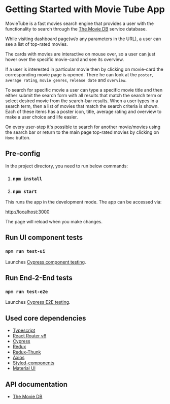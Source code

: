 # Getting Started with Movie Tube App
MovieTube is a fast movies search engine that provides a user with the functionality to
search through the [The Movie DB](https://www.themoviedb.org/) service database. 

While visiting dashboard page(w/o any parameters in the URL), a user can see a list of top-rated movies.

The cards with movies are interactive on mouse over, so a user can just hover over the specific 
movie-card and see its overview.

If a user is interested in particular movie then by clicking on
movie-card the corresponding movie page is opened. There he can look at the `poster`, `average rating`,
`movie genres`, `release date` and `overview`.

To search for specific movie a user can type a specific movie title and
then either submit the search form with all results that match the search term or
select desired movie from the search-bar results. When a user types in a search term,
then a list of movies that match the search criteria is shown. Each of these items has
a poster icon, title, average rating and overview to make a user choice and life easier.

On every user-step it's possible to search for another movie/movies using the search bar or
return to the main page top-rated movies by clicking on `Home` button.

## Pre-config

In the project directory, you need to run below commands:

1. ### `npm install`
2. ### `npm start`

This runs the app in the development mode.
The app can be accessed via:

[http://localhost:3000](http://localhost:3000)

The page will reload when you make changes.

## Run UI component tests
### `npm run test-ui`
Launches [Cypress component testing](https://docs.cypress.io/guides/component-testing/introduction).

## Run End-2-End tests
### `npm run test-e2e`
Launches [Cypress E2E testing](https://www.cypress.io/).

## Used core dependencies
* [Typescript](https://www.typescriptlang.org/)
* [React Router v6](https://reactrouter.com/docs/en/v6/getting-started/overview)
* [Cypress](https://www.cypress.io/)
* [Redux](https://redux.js.org/)
* [Redux-Thunk](https://github.com/reduxjs/redux-thunk)
* [Axios](https://github.com/axios/axios)
* [Styled-components](https://styled-components.com/)
* [Material UI](https://mui.com/)

## API documentation
* [The Movie DB](https://developers.themoviedb.org/3)

